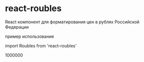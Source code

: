 # react-roubles
React компонент для форматирования цен в рублях Российской Федерации

пример использования

import Roubles from 'react-roubles'


<Roubles>1000000</Roubles>
